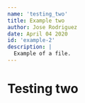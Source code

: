 ```yaml
---
name: 'testing_two'
title: Example two
author: Jose Rodriguez
date: April 04 2020
id: 'example-2'
description: |
  Example of a file.
---
```


# Testing two